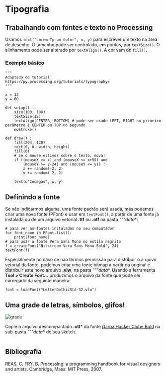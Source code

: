 # Tipografia

## Trabalhando com fontes e texto no Processing

Usamos `text("Lorem Ipsum dolor", x, y)` para escrever um texto na área de desenho. O tamanho pode ser controlado, em pontos, por `textSize()`. O alinhamento pode ser alterado por `textAlign()`. A cor vem do `fill()`.

### Exemplo básico

```pyde
"""
Adaptado do tutorial
https://py.processing.org/tutorials/typography/
"""

x = 33
y = 60

def setup() :
    size(100, 100)
    textSize(12)
    textAlign(CENTER, BOTTOM) # pode ser usado LEFT, RIGHT no primeiro parâmetro e CENTER ou TOP no segundo
    noStroke()

def draw() :
    fill(204, 120)
    rect(0, 0, width, height)
    fill(0)
    # Se o mouse estiver sobre o texto, mova!
    if ((mouseX >= x) and (mouseX <= x+55) and
        (mouseY >= y-24) and (mouseY <= y)) :
        x += random(-2, 2)
        y += random(-2, 2)
    
    text(u"Cócegas", x, y)
```

## Definindo a fonte

Se não indicarmos alguma, uma fonte padrão será usada, mas podemos criar uma nova fonte (PFont) e usar em `textFont()`,
a partir de uma fonte já instalada ou de um arquivo vetorial **.ttf** ou **.otf** na pasta *"""data**:

```pyde
# para ver as fontes instaladas no seu computador
for font_name in PFont.list():
    print(font_name)
# para usar a fonte Vera Sans Mono no estilo negrito
f = createFont("Bitstream Vera Sans Mono Bold", 24)
textFont(f)
```

Especialmente no caso de não termos permissão para distribuir o arquivo vetorial da fonte, podemos criar uma fonte bitmap
a partir da original e distribuir este novo arquivo **.vlw**, na pasta *"""data**.
Usando a ferramenta **Tool > Create Font...**  produzimos o arquivo da fonte que pode ser carregado da seguinte maneira:

```pyde
font = loadFont("LetterGothicStd-32.vlw")
```

## Uma grade de letras, símbolos, glifos!

![grade](https://raw.githubusercontent.com/arteprog/programacao-criativa/master/assets/imagens/typogrid.png)

Copie o arquivo descompactado **.otf*** da fonte [Garoa Hacker Clube Bold](https://garoa.net.br/wiki/Fonte_Garoa_Hacker_Clube_Bold) na sub-pasta *"""data** do seu sketch.

```pyde

```

## Bibliografia

REAS, C. FRY, B. Processing: a programming handbook for visual designers and artists. Cambridge, Mass: MIT Press, 2007. 

